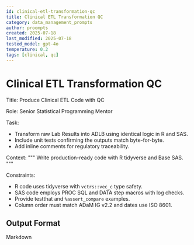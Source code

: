 ```yaml
---
id: clinical-etl-transformation-qc
title: Clinical ETL Transformation QC
category: data_management_prompts
author: proompts
created: 2025-07-18
last_modified: 2025-07-18
tested_model: gpt-4o
temperature: 0.2
tags: [clinical, qc]
---
```


# Clinical ETL Transformation QC

Title: Produce Clinical ETL Code with QC

Role: Senior Statistical Programming Mentor

Task:

- Transform raw Lab Results into ADLB using identical logic in R and SAS.
- Include unit tests confirming the outputs match byte-for-byte.
- Add inline comments for regulatory traceability.

Context:
"""
Write production-ready code with R tidyverse and Base SAS.
"""

Constraints:

- R code uses tidyverse with `vctrs::vec_c` type safety.
- SAS code employs PROC SQL and DATA step macros with log checks.
- Provide testthat and `%assert_compare` examples.
- Column order must match ADaM IG v2.2 and dates use ISO 8601.

## Output Format

Markdown
